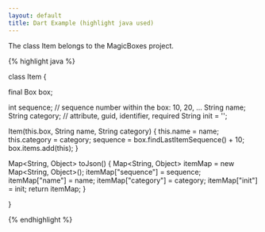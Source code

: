 ```yaml
---
layout: default
title: Dart Example (highlight java used)
---
```


The class Item belongs to the MagicBoxes project.

{% highlight java %}

class Item {
  
  final Box box;
  
  int sequence; // sequence number within the box: 10, 20, ...
  String name;
  String category; // attribute, guid, identifier, required
  String init = '';
  
  Item(this.box, String name, String category) {
    this.name = name;
    this.category = category;
    sequence = box.findLastItemSequence() + 10;
    box.items.add(this);
  }
  
  Map<String, Object> toJson() {
    Map<String, Object> itemMap = new Map<String, Object>();
    itemMap["sequence"] = sequence;
    itemMap["name"] = name;
    itemMap["category"] = category; 
    itemMap["init"] = init;
    return itemMap;
  }

}

{% endhighlight %}
